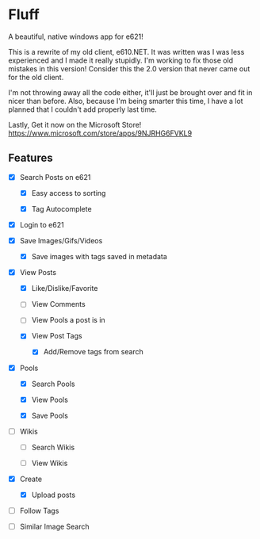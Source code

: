 # Fluff

A beautiful, native windows app for e621!

This is a rewrite of my old client, e610.NET. It was written was I was less experienced and I made it really stupidly. I'm working to fix those old mistakes in this version! Consider this the 2.0 version that never came out for the old client.

I'm not throwing away all the code either, it'll just be brought over and fit in nicer than before. Also, because I'm being smarter this time, I have a lot planned that I couldn't add properly last time.

Lastly, Get it now on the Microsoft Store!
https://www.microsoft.com/store/apps/9NJRHG6FVKL9

## Features

- [x] Search Posts on e621

  - [x] Easy access to sorting

  - [x] Tag Autocomplete

- [x] Login to e621

- [x] Save Images/Gifs/Videos

  - [x] Save images with tags saved in metadata

- [x] View Posts

  - [x] Like/Dislike/Favorite

  - [ ] View Comments

  - [ ] View Pools a post is in

  - [x] View Post Tags

    - [x] Add/Remove tags from search

- [x] Pools

  - [x] Search Pools

  - [x] View Pools
  - [x] Save Pools

- [ ] Wikis

  - [ ] Search Wikis

  - [ ] View Wikis

- [x] Create

  - [x] Upload posts

- [ ] Follow Tags

- [ ] Similar Image Search

